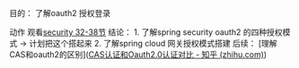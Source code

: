 

目的：
	了解oauth2 授权登录

动作 
	观看[security 32-38节](https://www.bilibili.com/video/BV1VE411h7aL?p=32&spm_id_from=pageDriver&vd_source=6df4aa7b31f2694a11d8f97c71a807d8)
结论：
	1. 了解spring security oauth2 的四种授权模式 ->  计划把这个搭起来
	2. 了解spring cloud 网关授权模式搭建
后续：
	[理解CAS和oauth2的区别]([CAS认证和Oauth2.0认证对比 - 知乎 (zhihu.com)](https://zhuanlan.zhihu.com/p/386550241))
	
